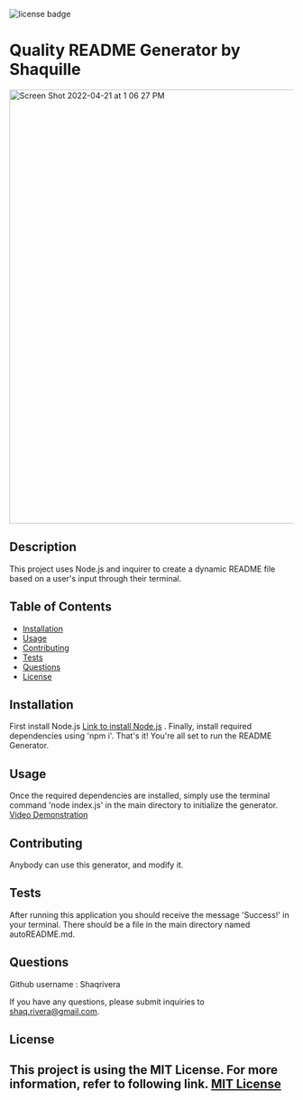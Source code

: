 ![license badge](https://img.shields.io/badge/license-MIT-blue)
  # Quality README Generator by Shaquille
  
  <img width="770" alt="Screen Shot 2022-04-21 at 1 06 27 PM" src="https://user-images.githubusercontent.com/90933707/164513846-693927e7-1642-4dc9-aba7-397605c69a13.png">

  
  ## Description
  This project uses Node.js and inquirer to create a dynamic README file based on a user's input through their terminal.
  ## Table of Contents
  - [Installation](#installation)
  - [Usage](#usage)
  - [Contributing](#contributing)
  - [Tests](#tests)
  - [Questions](#questions)
  - [License](#license)
  ## Installation
  First install Node.js <a href="https://nodejs.org/en/download/" target="_blank">Link to install Node.js</a>
 . Finally, install required dependencies using 'npm i'. That's it! You're all set to run the README Generator.
  ## Usage
  Once the required dependencies are installed, simply use the terminal command 'node index.js' in the main directory to initialize the generator.
  <a href="https://drive.google.com/file/d/1M2rVjMBbsWpmj5ug1NZQjRf5ODFtbopT/view?usp=sharing" target="_blank">Video Demonstration</a>
  ## Contributing
  Anybody can use this generator, and modify it.
  ## Tests
  After running this application you should receive the message 'Success!' in your terminal. There should be a file in the main directory named autoREADME.md.
  
  ## Questions
  Github username : Shaqrivera
  
  If you have any questions, please submit inquiries to shaq.rivera@gmail.com.
  
  ## License
  This project is using the MIT License. For more information, refer to following link.
    [MIT License](https://spdx.org/licenses/MIT.htm)
  ---
